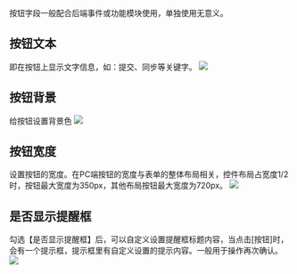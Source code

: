按钮字段一般配合后端事件或功能模块使用，单独使用无意义。

## 按钮文本
即在按钮上显示文字信息，如：提交、同步等关键字。
![](http://docfiles.baibaoyun.com/lu7T8Bwkp9zSENcpMRBble2nbv-o)
## 按钮背景
给按钮设置背景色
![](http://docfiles.baibaoyun.com/luMdq2fXp3iTy75_inCvXMLO0VpD)


## 按钮宽度
设置按钮的宽度。在PC端按钮的宽度与表单的整体布局相关，控件布局占宽度1/2时，按钮最大宽度为350px，其他布局按钮最大宽度为720px。
![](http://docfiles.baibaoyun.com/lnaOBd62jLxW7emFl-WHIXNRMcyT)
## 是否显示提醒框
勾选【是否显示提醒框】后，可以自定义设置提醒框标题内容，当点击[按钮]时，会有一个提示框，提示框里有自定义设置的提示内容。一般用于操作再次确认。
![](http://docfiles.baibaoyun.com/loAdsY3Okam_Jg3Torci4cBmqGGd)


